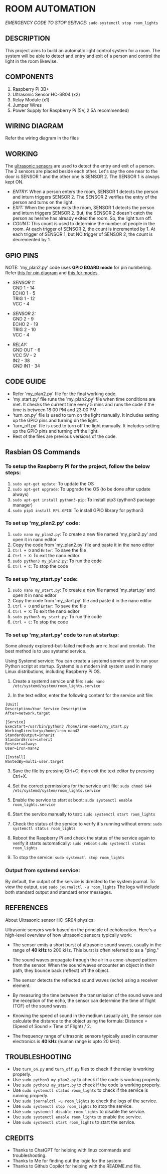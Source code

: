 # ROOM AUTOMATION
*EMERGENCY CODE TO STOP SERVICE:*
`sudo systemctl stop room_lights`

## DESCRIPTION
This project aims to build an automatic light control system for a room. The system will be able to detect and entry and exit of a person and control the light in the room likewise.

## COMPONENTS
1. Raspberry Pi 3B+
2. Ultrasonic Sensor HC-SR04 (x2)
3. Relay Module (x1)
4. Jumper Wires
5. Power Supply for Raspberry Pi (5V, 2.5A recommended)

## WIRING DIAGRAM
Refer the wiring diagram in the files

## WORKING
The [ultrasonic sensors](https://lastminuteengineers.com/arduino-sr04-ultrasonic-sensor-tutorial/) are used to detect the entry and exit of a person. The 2 sensors are placed beside each other. Let's say the one near to the door is SENSOR 1 and the other one is SENSOR 2. The SENSOR 1 is always kept ON. 
- *ENTRY:*
When a person enters the room, SENSOR 1 detects the person and inturn triggers SENSOR 2. The SENSOR 2 verifies the entry of the person and turns on the light.
- *EXIT:*
When the person exits the room, SENSOR 1 detects the person and inturn triggers SENSOR 2. But, the SENSOR 2 doesn't catch the person as he/she has already exited the room. So, the light turn off.
- *COUNT:*
This count is used to determine the number of people in the room.
    At each trigger of SENSOR 2, the count is incremented by 1.
    At each trigger of SENSOR 1, but NO trigger of SENSOR 2, the count is decremented by 1. 

## GPIO PINS

NOTE: 'my_plan2.py' code uses **GPIO BOARD mode** for pin numbering. Refer [this for pin diagram](https://www.raspberrypi.com/documentation/computers/os.html#gpio-and-the-40-pin-header) and [this for modes](https://iot4beginners.com/difference-between-bcm-and-board-pin-numbering-in-raspberry-pi/).

- *SENSOR 1:*          
GND 1 - 14         
ECHO 1 - 5          
TRIG 1 - 12         
VCC - 4    

- *SENSOR 2:*                    
GND 2 - 9          
ECHO 2 - 19          
TRIG 2 - 10         
VCC - 4   

- *RELAY:*          
GND OUT - 6     
VCC 5V - 2            
IN2 - 38      
GND IN1 - 34             

## CODE GUIDE
- Refer 'my_plan2.py' file for the final working code. 
- 'my_start.py' file runs the 'my_plan2.py' file when time conditions are met. It checks the current time every 5 mins and runs the code if the time is between 18:00 PM and 23:00 PM.
- 'turn_on.py' file is used to turn on the light manually. It includes setting up the GPIO pins and turning on the light.
- 'turn_off.py' file is used to turn off the light manually. It includes setting up the GPIO pins and turning off the light.
- Rest of the files are previous versions of the code.

## Rasbian OS Commands

### To setup the Raspberry Pi for the project, follow the below steps:
1. `sudo apt-get update`: To update the OS
2. `sudo apt-get upgrade`: To upgrade the OS (to be done after update always)
3. `sudo apt-get install python3-pip`: To install pip3 (python3 package manager)
4. `sudo pip3 install RPi.GPIO`: To install GPIO library for python3

### To set up 'my_plan2.py' code:
1. `sudo nano my_plan2.py`: To create a new file named 'my_plan2.py' and open it in nano editor
2. Copy the code from 'my_plan2.py' file and paste it in the nano editor
3. `Ctrl + O` and `Enter`: To save the file
4. `Ctrl + X`: To exit the nano editor
5. `sudo python3 my_plan2.py`: To run the code
6. `Ctrl + C`: To stop the code

### To set up 'my_start.py' code:
1. `sudo nano my_start.py`: To create a new file named 'my_start.py' and open it in nano editor
2. Copy the code from 'my_start.py' file and paste it in the nano editor
3. `Ctrl + O` and `Enter`: To save the file
4. `Ctrl + X`: To exit the nano editor
5. `sudo python3 my_start.py`: To run the code
6. `Ctrl + C`: To stop the code

### To set up 'my_start.py' code to run at startup:
Some already explored-but-failed methods are rc.local and crontab. The best method is to use systemd service. 

Using Systemd service: You can create a systemd service unit to run your Python script at startup. Systemd is a modern init system used in many Linux distributions, including Raspberry Pi OS.

1. Create a systemd service unit file:
`sudo nano /etc/systemd/system/room_lights.service`

2. In the text editor, enter the following content for the service unit file:

```
[Unit]
Description=Your Service Description
After=network.target

[Service]
ExecStart=/usr/bin/python3 /home/iron-man42/my_start.py
WorkingDirectory=/home/iron-man42
StandardOutput=inherit
StandardError=inherit
Restart=always
User=iron-man42

[Install]
WantedBy=multi-user.target
```

3. Save the file by pressing Ctrl+O, then exit the text editor by pressing Ctrl+X.

4. Set the correct permissions for the service unit file:
`sudo chmod 644 /etc/systemd/system/room_lights.service`

5. Enable the service to start at boot:
`sudo systemctl enable room_lights.service`

6. Start the service manually to test:
`sudo systemctl start room_lights`

7. Check the status of the service to verify it's running without errors:
`sudo systemctl status room_lights`

8. Reboot the Raspberry Pi and check the status of the service again to verify it starts automatically:
`sudo reboot`
`sudo systemctl status room_lights`

9. To stop the service:
`sudo systemctl stop room_lights`

### Output from systemd service:
By default, the output of the service is directed to the system journal. To view the output, use
`sudo journalctl -u room_lights`
The logs will include both standard output and standard error messages.

## REFERENCES
About Ultrasonic sensor HC-SR04 physics:

Ultrasonic sensors work based on the principle of echolocation. 
Here's a high-level overview of how ultrasonic sensors typically work:

- The sensor emits a short burst of ultrasonic sound waves, usually in the range of **40 kHz** to 200 kHz. This burst is often referred to as a "ping."

- The sound waves propagate through the air in a cone-shaped pattern from the sensor. When the sound waves encounter an object in their path, they bounce back (reflect) off the object.

- The sensor detects the reflected sound waves (echo) using a receiver element.

- By measuring the time between the transmission of the sound wave and the reception of the echo, the sensor can determine the time of flight (TOF) of the sound waves.

- Knowing the speed of sound in the medium (usually air), the sensor can calculate the distance to the object using the formula: Distance = (Speed of Sound × Time of Flight) / 2.

- The frequency range of ultrasonic sensors typically used in consumer electronics is **40 kHz** (human range is upto 20 kHz).

## TROUBLESHOOTING
- Use `turn_on.py` and `turn_off.py` files to check if the relay is working properly.
- Use `sudo python3 my_plan2.py` to check if the code is working properly.
- Use `sudo python3 my_start.py` to check if the code is working properly.
- Use `sudo systemctl status room_lights` to check if the service is running properly.
- Use `sudo journalctl -u room_lights` to check the logs of the service.
- Use `sudo systemctl stop room_lights` to stop the service.
- Use `sudo systemctl disable room_lights` to disable the service.
- Use `sudo systemctl enable room_lights` to enable the service.
- Use `sudo systemctl start room_lights` to start the service.

## CREDITS
- Thanks to ChatGPT for helping with linux commands and troubleshooting.
- Thanks to Me for finding out the logic for the system.
- Thanks to Github Copilot for helping with the README.md file.
